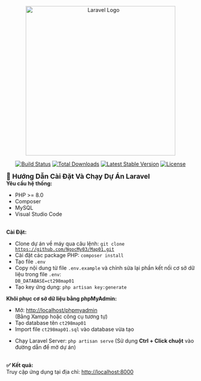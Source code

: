 <p align="center"><a href="https://laravel.com" target="_blank"><img src="https://raw.githubusercontent.com/laravel/art/master/logo-lockup/5%20SVG/2%20CMYK/1%20Full%20Color/laravel-logolockup-cmyk-red.svg" width="400" alt="Laravel Logo"></a></p>

<p align="center">
<a href="https://github.com/laravel/framework/actions"><img src="https://github.com/laravel/framework/workflows/tests/badge.svg" alt="Build Status"></a>
<a href="https://packagist.org/packages/laravel/framework"><img src="https://img.shields.io/packagist/dt/laravel/framework" alt="Total Downloads"></a>
<a href="https://packagist.org/packages/laravel/framework"><img src="https://img.shields.io/packagist/v/laravel/framework" alt="Latest Stable Version"></a>
<a href="https://packagist.org/packages/laravel/framework"><img src="https://img.shields.io/packagist/l/laravel/framework" alt="License"></a>

<b style="font-size: 18px;">🚀 Hướng Dẫn Cài Đặt Và Chạy Dự Án Laravel</b>
<br><b>Yêu cầu hệ thống:</b><br>
- PHP >= 8.0<br>
- Composer<br>
- MySQL<br>
- Visual Studio Code<br>

<br><b>Cài Đặt:</b><br>
- Clone dự án về máy qua câu lệnh: 
  <code>git clone https://github.com/NgocMy03/Map01.git</code><br>
- Cài đặt các package PHP: 
  <code>composer install</code><br>
- Tạo file <code>.env</code><br>
- Copy nội dung từ file <code>.env.example</code> và chỉnh sửa lại phần kết nối cơ sở dữ liệu trong file <code>.env</code>:<br>
  <code>DB_DATABASE=ct298map01</code><br>
- Tạo key ứng dụng:
  <code>php artisan key:generate</code><br>

<b>Khôi phục cơ sở dữ liệu bằng phpMyAdmin:</b><br>
+ Mở: <a href="http://localhost/phpmyadmin" target="_blank">http://localhost/phpmyadmin</a><br> (Bằng Xampp hoặc công cụ tương tự)
+ Tạo database tên <code>ct298map01</code><br>
+ Import file <code>ct298map01.sql</code> vào database vừa tạo<br>

- Chạy Laravel Server: 
  <code>php artisan serve</code> 
  (Sử dụng <b>Ctrl + Click chuột</b> vào đường dẫn để mở dự án)<br>

<br><b>✅ Kết quả:</b><br>
Truy cập ứng dụng tại địa chỉ: 
<a href="http://localhost:8000" target="_blank">http://localhost:8000</a>


